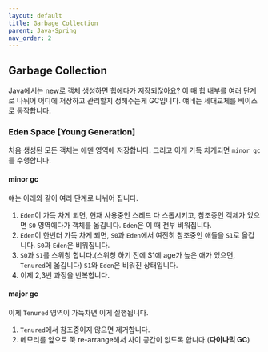 ```yaml
---
layout: default
title: Garbage Collection
parent: Java-Spring
nav_order: 2
---
```


## Garbage Collection
Java에서는 new로 객체 생성하면 힙에다가 저장되잖아요? 이 때 힙 내부를 여러 단계로 나뉘어 어디에 저장하고 관리할지 정해주는게 GC입니다. 얘네는 세대교체를 베이스로 동작합니다.

### Eden Space [Young Generation]
처음 생성된 모든 객체는 에덴 영역에 저장합니다. 그리고 이게 가득 차게되면 `minor gc`를 수행합니다.

#### minor gc
얘는 아래와 같이 여러 단계로 나뉘어 집니다.
1. `Eden`이 가득 차게 되면, 현재 사용중인 스레드 다 스톱시키고, 참조중인 객체가 있으면 `S0` 영역에다가 객체를 옮깁니다. `Eden`은 이 때 전부 비워집니다.
2. `Eden`이 한번더 가득 차게 되면, `S0`과 `Eden`에서 여전히 참조중인 애들을 `S1`로 옮깁니다.  `S0`과 `Eden`은 비워집니다.
3. `S0`과 `S1`를 스위칭 합니다.(스위칭 하기 전에 S1에 age가 높은 애가 있으면, `Tenured`에 옮깁니다)  `S1`와 `Eden`은 비워진 상태입니다.
4. 이제 2,3번 과정을 반복합니다.

#### major gc
이제 `Tenured` 영역이 가득차면 이게 실행됩니다.
1. `Tenured`에서 참조중이지 않으면 제거합니다.
2. 메모리를 앞으로 쭉 re-arrange해서 사이 공간이 없도록 합니다.(**다이나믹 GC**)